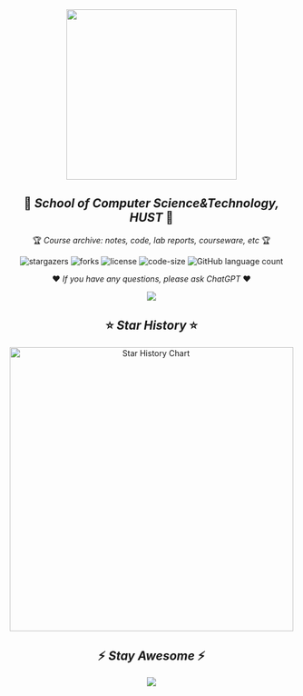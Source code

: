 <div align="center">
  <img width="300" src="https://cdn.jsdelivr.net/gh//Nuyoahwjl/HUST-CS/HUST-CS.png" />
  <h2 align="center">🏫 <i>School of Computer Science&Technology, HUST</i> 🏫</h2>
  <p align="center">🏆 <i>Course archive: notes, code, lab reports, courseware, etc</i> 🏆</p>
</div>
<div align="center">

![stargazers](https://img.shields.io/github/stars/nuyoahwjl/HUST-CS)
![forks](https://img.shields.io/github/forks/nuyoahwjl/HUST-CS)
![license](https://img.shields.io/github/license/nuyoahwjl/HUST-CS?style=flat)
![code-size](https://img.shields.io/github/languages/code-size/Nuyoahwjl/HUST-CS?logo=visualstudiocode&style=flat)
![GitHub language count](https://img.shields.io/github/languages/count/nuyoahwjl/HUST-CS?style=flat)

</div>
<p align="center">
❤️ <i>If you have any questions, please ask ChatGPT</i> ❤️
</p>
<div align="center">
  <a href="https://chatgpt.com">
    <img src="https://img.shields.io/badge/ChatGPT-74aa9c?style=plat&logo=openai&logoColor=white"/>
  </a>
</div>


<!-- <div align="center">
<h2 align="center">⭐ <i>Star History</i> ⭐</h2>
  <a href="https://star-history.com/#nuyoahwjl/HUST-CS&Timeline">
     <img width="500" alt="Star History Chart" src="https://api.star-history.com/svg?repos=nuyoahwjl/HUST-CS&type=Timeline"/>
  </a>
</div> -->


<div align="center">
<h2 align="center">⭐ <i>Star History</i> ⭐</h2>
  <a href="https://next.ossinsight.io/widgets/official/analyze-repo-stars-history?repo_id=762912553">
     <img width="500" alt="Star History Chart" src="https://next.ossinsight.io/widgets/official/analyze-repo-stars-history/thumbnail.png?repo_id=762912553&image_size=auto&color_scheme=light"/>
  </a>
</div>




<div align="center">
<h2 align="center">⚡️ <i>Stay Awesome</i> ⚡️</h2>
   <img src="https://cdn.jsdelivr.net/gh//Nuyoahwjl/Nuyoahwjl/image/header_.png"/>
</div>

<br>


<!--
<div align="center">
  <a href="https://img.shields.io">
  <img src="https://img.shields.io/github/commit-activity/m/nuyoahwjl/HUST-CS?style=flat" />
</div>
-->



<!--
<div align="center">

``` mermaid
mindmap
  root((mindmap))
    Origins
      Long history
      ::icon(fa fa-book)
      Popularisation
        British popular psychology author Tony Buzan
    Research
      On effectiveness<br/>and features
      On Automatic creation
        Uses
            Creative techniques
            Strategic planning
            Argument mapping
    Tools
      Pen and paper
      Mermaid
```

</div>
-->




